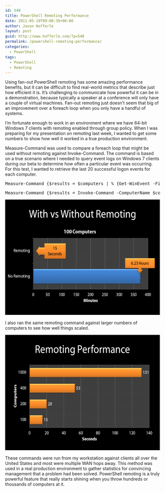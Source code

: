 ```yaml
---
id: 548
title: PowerShell Remoting Performance
date: 2011-05-19T09:00:39+00:00
author: Jason Hofferle
layout: post
guid: http://www.hofferle.com/?p=548
permalink: /powershell-remoting-performance/
categories:
  - PowerShell
tags:
  - PowerShell
  - Remoting
---
```

Using fan-out PowerShell remoting has some amazing performance benefits, but it can be difficult to find real-world metrics that describe just how efficient it is. It&#8217;s challenging to communicate how powerful it can be in a demonstration, because typically a speaker at a conference will only have a couple of virtual machines. Fan-out remoting just doesn&#8217;t seem that big of an improvement over a foreach loop when you only have a handful of systems.

I&#8217;m fortunate enough to work in an environment where we have 64-bit Windows 7 clients with remoting enabled through group policy. When I was preparing for my presentation on remoting last week, I wanted to get some numbers to show how well it worked in a true production environment.

Measure-Command was used to compare a foreach loop that might be used without remoting against Invoke-Command. The command is based on a true scenario where I needed to query event logs on Windows 7 clients during our beta to determine how often a particular event was occurring. For this test, I wanted to retrieve the last 20 successful logon events for each computer.

<pre class="lang:powershell decode:true">Measure-Command {$results = $computers | % {Get-WinEvent -FilterHashtable @{logname="security";id=4624} -MaxEvents 20 -ComputerName $_}}
</pre>

<pre class="lang:powershell decode:true">Measure-Command {$results = Invoke-Command -ComputerName $computers -ScriptBlock {Get-WinEvent -FilterHashtable @{logname="security";id=4624} -MaxEvents 20} -ThrottleLimit 50}
</pre>

[<img src="/assets/img/RemotingChart01-e1305755995603.png" alt="Chart displaying the performance gains when using PowerShell remoting to retrieve event logs." title="RemotingChart01" width="600" height="375" class="alignnone size-full wp-image-546" />](/assets/img/RemotingChart01-e1305755995603.png)

I also ran the same remoting command against larger numbers of computers to see how well things scaled.

[<img src="/assets/img/RemotingChart02-e1305758086684.png" alt="Chart displaying performance gains when using PowerShell remoting to retrieve event logs." title="RemotingChart02" width="600" height="375" class="alignnone size-full wp-image-547" />](/assets/img/RemotingChart02-e1305758086684.png)

These commands were run from my workstation against clients all over the United States and most were multiple WAN hops away. This method was used in a real production environment to gather statistics for convincing management that a problem had been solved. PowerShell remoting is a truly powerful feature that really starts shining when you throw hundreds or thousands of computers at it.